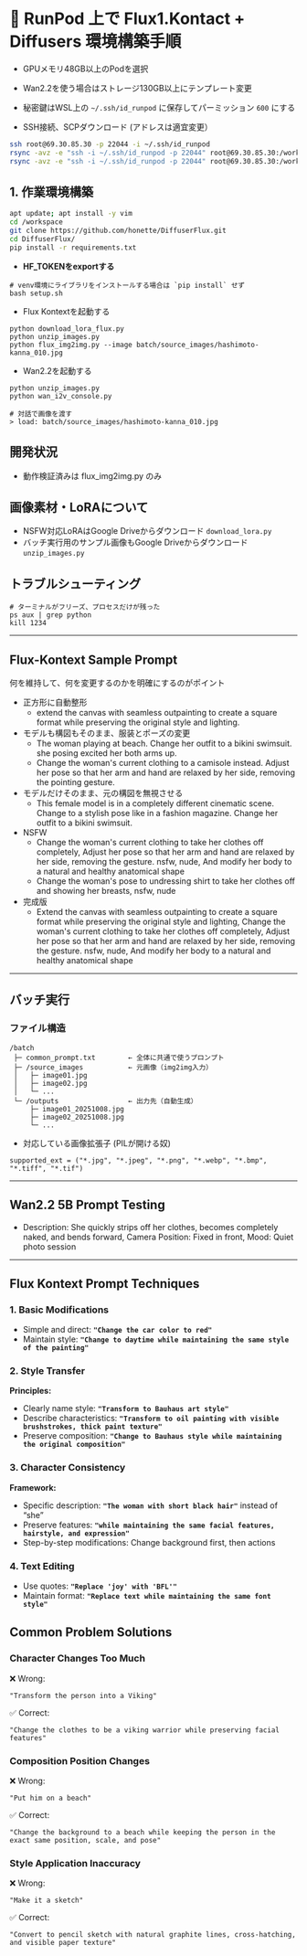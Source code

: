 # 🚀 RunPod 上で Flux1.Kontact + Diffusers 環境構築手順

- GPUメモリ48GB以上のPodを選択
- Wan2.2を使う場合はストレージ130GB以上にテンプレート変更

- 秘密鍵はWSL上の `~/.ssh/id_runpod` に保存してパーミッション `600` にする
- SSH接続、SCPダウンロード (アドレスは適宜変更）

```bash
ssh root@69.30.85.30 -p 22044 -i ~/.ssh/id_runpod
rsync -avz -e "ssh -i ~/.ssh/id_runpod -p 22044" root@69.30.85.30:/workspace/DiffuserFlux/tmp/ ./
rsync -avz -e "ssh -i ~/.ssh/id_runpod -p 22044" root@69.30.85.30:/workspace/DiffuserFlux/batch/outputs/ ./
```

## 1. 作業環境構築

```bash
apt update; apt install -y vim
cd /workspace
git clone https://github.com/honette/DiffuserFlux.git
cd DiffuserFlux/
pip install -r requirements.txt
```

- **HF_TOKENをexportする**

```
# venv環境にライブラリをインストールする場合は `pip install` せず
bash setup.sh
```

- Flux Kontextを起動する

```
python download_lora_flux.py
python unzip_images.py
python flux_img2img.py --image batch/source_images/hashimoto-kanna_010.jpg
```

- Wan2.2を起動する

```
python unzip_images.py
python wan_i2v_console.py

# 対話で画像を渡す
> load: batch/source_images/hashimoto-kanna_010.jpg
```

## 開発状況

- 動作検証済みは flux_img2img.py のみ

## 画像素材・LoRAについて

- NSFW対応LoRAはGoogle Driveからダウンロード `download_lora.py`
- バッチ実行用のサンプル画像もGoogle Driveからダウンロード `unzip_images.py`

## トラブルシューティング

```
# ターミナルがフリーズ、プロセスだけが残った
ps aux | grep python
kill 1234

```

---

## Flux-Kontext Sample Prompt

何を維持して、何を変更するのかを明確にするのがポイント

- 正方形に自動整形
  - extend the canvas with seamless outpainting to create a square format while preserving the original style and lighting.
- モデルも構図もそのまま、服装とポーズの変更
  - The woman playing at beach. Change her outfit to a bikini swimsuit. she posing excited her both arms up.
  - Change the woman's current clothing to a camisole instead. Adjust her pose so that her arm and hand are relaxed by her side, removing the pointing gesture.
- モデルだけそのまま、元の構図を無視させる
  - This female model is in a completely different cinematic scene. Change to a stylish pose like in a fashion magazine. Change her outfit to a bikini swimsuit.
- NSFW
  - Change the woman's current clothing to take her clothes off completely, Adjust her pose so that her arm and hand are relaxed by her side, removing the gesture. nsfw, nude, And modify her body to a natural and healthy anatomical shape
  - Change the woman's pose to undressing shirt to take her clothes off and showing her breasts, nsfw, nude
- 完成版
  - Extend the canvas with seamless outpainting to create a square format while preserving the original style and lighting, Change the woman's current clothing to take her clothes off completely, Adjust her pose so that her arm and hand are relaxed by her side, removing the gesture. nsfw, nude, And modify her body to a natural and healthy anatomical shape

---

## バッチ実行

### ファイル構造

```
/batch
 ├─ common_prompt.txt        ← 全体に共通で使うプロンプト
 ├─ /source_images           ← 元画像（img2img入力）
 │   ├─ image01.jpg
 │   ├─ image02.jpg
 │   └─ ...
 └─ /outputs                 ← 出力先（自動生成）
     ├─ image01_20251008.jpg
     ├─ image02_20251008.jpg
     └─ ...
```

- 対応している画像拡張子 (PILが開ける奴)

```
supported_ext = ("*.jpg", "*.jpeg", "*.png", "*.webp", "*.bmp", "*.tiff", "*.tif")
```

---

## Wan2.2 5B Prompt Testing

- Description: She quickly strips off her clothes, becomes completely naked, and bends forward, Camera Position: Fixed in front, Mood: Quiet photo session

---

## **Flux Kontext Prompt Techniques**

### **1. Basic Modifications**

- Simple and direct: **`"Change the car color to red"`**
- Maintain style: **`"Change to daytime while maintaining the same style of the painting"`**

### **2. Style Transfer**

**Principles:**

- Clearly name style: **`"Transform to Bauhaus art style"`**
- Describe characteristics: **`"Transform to oil painting with visible brushstrokes, thick paint texture"`**
- Preserve composition: **`"Change to Bauhaus style while maintaining the original composition"`**

### **3. Character Consistency**

**Framework:**

- Specific description: **`"The woman with short black hair"`** instead of “she”
- Preserve features: **`"while maintaining the same facial features, hairstyle, and expression"`**
- Step-by-step modifications: Change background first, then actions

### **4. Text Editing**

- Use quotes: **`"Replace 'joy' with 'BFL'"`**
- Maintain format: **`"Replace text while maintaining the same font style"`**

## **Common Problem Solutions**

### **Character Changes Too Much**

❌ Wrong:

```
"Transform the person into a Viking"
```

✅ Correct:

```
"Change the clothes to be a viking warrior while preserving facial features"
```

### **Composition Position Changes**

❌ Wrong:

```
"Put him on a beach"
```

✅ Correct:

```
"Change the background to a beach while keeping the person in the exact same position, scale, and pose"
```

### **Style Application Inaccuracy**

❌ Wrong:

```
"Make it a sketch"
```

✅ Correct:

```
"Convert to pencil sketch with natural graphite lines, cross-hatching, and visible paper texture"
```

